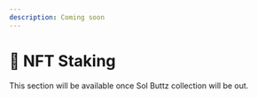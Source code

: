 ```yaml
---
description: Coming soon
---
```


# 🍑 NFT Staking

This section will be available once Sol  Buttz collection will be out.
